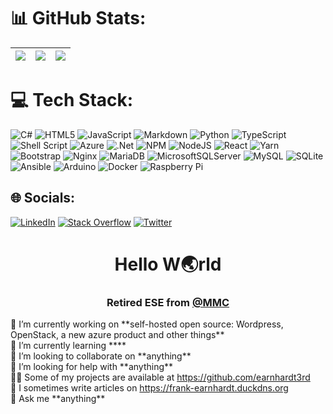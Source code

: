 # 📊 GitHub Stats:
| ![](https://github-readme-stats.vercel.app/api?username=earnhardt3rd&theme=dark&hide_border=true&include_all_commits=true&count_private=false) | ![](https://github-readme-streak-stats.herokuapp.com/?user=earnhardt3rd&theme=dark&hide_border=true) | ![](https://github-readme-stats.vercel.app/api/top-langs/?username=earnhardt3rd&theme=dark&hide_border=true&include_all_commits=true&count_private=false&layout=compact) |
| --- | --- | --- |
# 💻 Tech Stack:
![C#](https://img.shields.io/badge/c%23-%23239120.svg?style=for-the-badge&logo=c-sharp&logoColor=white) 
![HTML5](https://img.shields.io/badge/html5-%23E34F26.svg?style=for-the-badge&logo=html5&logoColor=white) 
![JavaScript](https://img.shields.io/badge/javascript-%23323330.svg?style=for-the-badge&logo=javascript&logoColor=%23F7DF1E) 
![Markdown](https://img.shields.io/badge/markdown-%23000000.svg?style=for-the-badge&logo=markdown&logoColor=white) 
![Python](https://img.shields.io/badge/python-3670A0?style=for-the-badge&logo=python&logoColor=ffdd54) 
![TypeScript](https://img.shields.io/badge/typescript-%23007ACC.svg?style=for-the-badge&logo=typescript&logoColor=white) 
![Shell Script](https://img.shields.io/badge/shell_script-%23121011.svg?style=for-the-badge&logo=gnu-bash&logoColor=white) 
![Azure](https://img.shields.io/badge/azure-%230072C6.svg?style=for-the-badge&logo=azure-devops&logoColor=white) 
![.Net](https://img.shields.io/badge/.NET-5C2D91?style=for-the-badge&logo=.net&logoColor=white) 
![NPM](https://img.shields.io/badge/NPM-%23000000.svg?style=for-the-badge&logo=npm&logoColor=white) 
![NodeJS](https://img.shields.io/badge/node.js-6DA55F?style=for-the-badge&logo=node.js&logoColor=white) 
![React](https://img.shields.io/badge/react-%2320232a.svg?style=for-the-badge&logo=react&logoColor=%2361DAFB) 
![Yarn](https://img.shields.io/badge/yarn-%232C8EBB.svg?style=for-the-badge&logo=yarn&logoColor=white) 
![Bootstrap](https://img.shields.io/badge/bootstrap-%23563D7C.svg?style=for-the-badge&logo=bootstrap&logoColor=white) 
![Nginx](https://img.shields.io/badge/nginx-%23009639.svg?style=for-the-badge&logo=nginx&logoColor=white) 
![MariaDB](https://img.shields.io/badge/MariaDB-003545?style=for-the-badge&logo=mariadb&logoColor=white) 
![MicrosoftSQLServer](https://img.shields.io/badge/Microsoft%20SQL%20Sever-CC2927?style=for-the-badge&logo=microsoft%20sql%20server&logoColor=white) 
![MySQL](https://img.shields.io/badge/mysql-%2300f.svg?style=for-the-badge&logo=mysql&logoColor=white) 
![SQLite](https://img.shields.io/badge/sqlite-%2307405e.svg?style=for-the-badge&logo=sqlite&logoColor=white) 
![Ansible](https://img.shields.io/badge/ansible-%231A1918.svg?style=for-the-badge&logo=ansible&logoColor=white) 
![Arduino](https://img.shields.io/badge/-Arduino-00979D?style=for-the-badge&logo=Arduino&logoColor=white) 
![Docker](https://img.shields.io/badge/docker-%230db7ed.svg?style=for-the-badge&logo=docker&logoColor=white) 
![Raspberry Pi](https://img.shields.io/badge/-RaspberryPi-C51A4A?style=for-the-badge&logo=Raspberry-Pi)


## 🌐 Socials:
[![LinkedIn](https://img.shields.io/badge/LinkedIn-%230077B5.svg?logo=linkedin&logoColor=white)](https://www.linkedin.com/in/earnhardt/) 
[![Stack Overflow](https://img.shields.io/badge/-Stackoverflow-FE7A16?logo=stack-overflow&logoColor=white)](https://stackoverflow.com/users/8809536/earnhardt) 
[![Twitter](https://img.shields.io/badge/Twitter-%231DA1F2.svg?logo=Twitter&logoColor=white)](https://twitter.com/earnhardt3rd)


<!-- ![ReadMe Card](https://github-readme-stats.vercel.app/api/pin/?username=earnhardt3rd&repo=earnhardt3rd) -->

<!-- ![counter](https://[YourEndpoint].m.pipedream.net) -->

<h1 align="center">Hello W🌏rld</h1>
<h3 align="center">Retired ESE from <a href="https://www.marshmclennan.com/">@MMC</a></h3>
🔭 I’m currently working on **self-hosted open source: Wordpress, OpenStack,  a new azure product and other things**<br>
🌱 I’m currently learning ****<br>
👯 I’m looking to collaborate on **anything**<br>
🤝 I’m looking for help with **anything**<br>
👨‍💻 Some of my projects are available at <a href="https://github.com/earnhardt3rd">https://github.com/earnhardt3rd</a><br>
📝 I sometimes write articles on <a href="https://frank-earnahrdt.duckdns.org">https://frank-earnhardt.duckdns.org</a><br>
💬 Ask me **anything**

